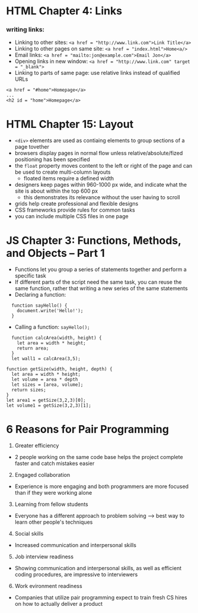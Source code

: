 # HTML Chapter 4: Links
### writing links: 
- Linking to other sites: `<a href = "http://www.link.com">Link Title</a>`
- Linking to other pages on same site: `<a href = "index.html">Home<a/>`
- Email links: `<a href = "mailto:jon@example.com">Email Jon</a>`
- Opening links in new window: `<a href = "http://www.link.com" target = "_blank">`
- Linking to parts of same page: use relative links instead of qualified URLs
```
<a href = "#home">Homepage</a>
...
<h2 id = "home">Homepage</a>
```

# HTML Chapter 15: Layout
- `<div>` elements are used as contiaing elements to group sections of a page tovether
- browsers display pages in normal flow unless relative/absolute/fized positioning has been specified
- the `float` property moves content to the left or right of the page and can be used to create multi-column layouts
  - floated items require a defined width
- designers keep pages within 960-1000 px wide, and indicate what the site is about within the top 600 px
  - this demonstrates its relevance without the user having to scroll
- grids help create professional and flexible designs
- CSS frameworks provide rules for common tasks
- you can include multiple CSS files in one page

# JS Chapter 3: Functions, Methods, and Objects – Part 1
- Functions let you group a series of statements together and perform a specific task 
- If different parts of the script need the same task, you can reuse the same function, rather that writing a new series of the same statements
- Declaring a function:
```
  function sayHello() {
    document.write('Hello!');
  }
```
- Calling a function: `sayHello();`
```
  function calcArea(width, height) {
    let area = width * height;
    return area;
  }
  let wall1 = calcArea(3,5);
```
```
function getSize(width, height, depth) {
  let area = width * height;
  let volume = area * depth
  let sizes = [area, volume];
  return sizes;
}
let area1 = getSize(3,2,3)[0];
let volume1 = getSize(3,2,3)[1];
```

# 6 Reasons for Pair Programming
1. Greater efficiency
  - 2 people working on the same code base helps the project complete faster and catch mistakes easier 
2. Engaged collaboration
  - Experience is more engaging and both programmers are more focused than if they were working alone
3. Learning from fellow students
  - Everyone has a different approach to problem solving --> best way to learn other people's techniques
4. Social skills
  - Increased communication and interpersonal skills
5. Job interview readiness
  - Showing communication and interpersonal skills, as well as efficient coding procedures, are impressive to interviewers
6. Work evironment readiness
  - Companies that utilize pair programming expect to train fresh CS hires on how to actually deliver a product
